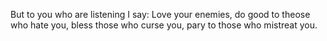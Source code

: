 But to you who are listening I say: Love your enemies, do good to theose who hate you, bless those who curse you, pary to those who mistreat you.
